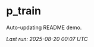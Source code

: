 # p_train

Auto-updating README demo.

<!--START_SECTION:status-->
_Last run: 2025-08-20 00:07 UTC_
<!--END_SECTION:status-->








